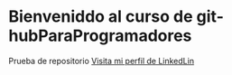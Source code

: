 # Bienveniddo al curso de git-hubParaProgramadores
Prueba de repositorio
[Visita mi perfil de LinkedLin](https://www.linkedin.com/in/franco-anel-ubalde-arenas-2845461a6/)
